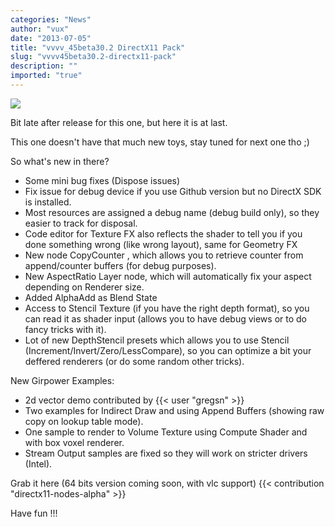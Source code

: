 ```yaml
---
categories: "News"
author: "vux"
date: "2013-07-05"
title: "vvvv_45beta30.2 DirectX11 Pack"
slug: "vvvv45beta30.2-directx11-pack"
description: ""
imported: "true"
---
```



![](Voxelizer-Renderer_2013.07.05-15.21.28.png) 

Bit late after release for this one, but here it is at last.

This one doesn't have that much new toys, stay tuned for next one tho ;)

So what's new in there?
* Some mini bug fixes (Dispose issues)
* Fix issue for debug device if you use Github version but no DirectX SDK is installed.
* Most resources are assigned a debug name (debug build only), so they easier to track for disposal.
* Code editor for Texture FX also reflects the shader to tell you if you done something wrong (like wrong layout), same for Geometry FX
* New node CopyCounter , which allows you to retrieve counter from append/counter buffers (for debug purposes).
* New AspectRatio Layer node, which will automatically fix your aspect depending on Renderer size.
* Added AlphaAdd as Blend State
* Access to Stencil Texture (if you have the right depth format), so you can read it as shader input (allows you to have debug views or to do fancy tricks with it).
* Lot of new DepthStencil presets which allows you to use Stencil (Increment/Invert/Zero/LessCompare), so you can optimize a bit your deffered renderers (or do some random other tricks).

New Girpower Examples:
* 2d vector demo contributed by {{< user "gregsn" >}}
* Two examples for Indirect Draw and using Append Buffers (showing raw copy on lookup table mode). 
* One sample to render to Volume Texture using Compute Shader and with box voxel renderer.
* Stream Output samples are fixed so they will work on stricter drivers (Intel).

Grab it here (64 bits version coming soon, with vlc support)
{{< contribution "directx11-nodes-alpha" >}}


Have fun !!!